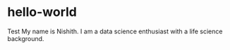 # hello-world
Test
My name is Nishith. I am a data science enthusiast with a life science background.
